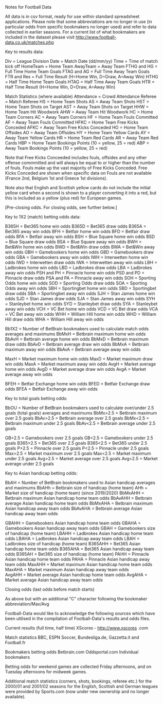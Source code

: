 Notes for Football Data

All data is in csv format, ready for use within standard spreadsheet applications. Please note that some abbreviations are no longer in use (in particular odds from specific bookmakers no longer used) and refer to data collected in earlier seasons. For a current list of what bookmakers are included in the dataset please visit http://www.football-data.co.uk/matches.php

Key to results data:

Div = League Division
Date = Match Date (dd/mm/yy)
Time = Time of match kick off
HomeTeam = Home Team
AwayTeam = Away Team
FTHG and HG = Full Time Home Team Goals
FTAG and AG = Full Time Away Team Goals
FTR and Res = Full Time Result (H=Home Win, D=Draw, A=Away Win)
HTHG = Half Time Home Team Goals
HTAG = Half Time Away Team Goals
HTR = Half Time Result (H=Home Win, D=Draw, A=Away Win)

Match Statistics (where available)
Attendance = Crowd Attendance
Referee = Match Referee
HS = Home Team Shots
AS = Away Team Shots
HST = Home Team Shots on Target
AST = Away Team Shots on Target
HHW = Home Team Hit Woodwork
AHW = Away Team Hit Woodwork
HC = Home Team Corners
AC = Away Team Corners
HF = Home Team Fouls Committed
AF = Away Team Fouls Committed
HFKC = Home Team Free Kicks Conceded
AFKC = Away Team Free Kicks Conceded
HO = Home Team Offsides
AO = Away Team Offsides
HY = Home Team Yellow Cards
AY = Away Team Yellow Cards
HR = Home Team Red Cards
AR = Away Team Red Cards
HBP = Home Team Bookings Points (10 = yellow, 25 = red)
ABP = Away Team Bookings Points (10 = yellow, 25 = red)

Note that Free Kicks Conceeded includes fouls, offsides and any other offense commmitted and will always be equal to or higher than the number of fouls. Fouls make up the vast majority of Free Kicks Conceded. Free Kicks Conceded are shown when specific data on Fouls are not available (France 2nd, Belgium 1st and Greece 1st divisions).

Note also that English and Scottish yellow cards do not include the initial yellow card when a second is shown to a player converting it into a red, but this is included as a yellow (plus red) for European games.


[Pre-closing odds. For closing odds, see further below.]

Key to 1X2 (match) betting odds data: 

B365H = Bet365 home win odds
B365D = Bet365 draw odds
B365A = Bet365 away win odds
BFH = Betfair home win odds
BFD = Betfair draw odds
BFA = Betfair away win odds
BSH = Blue Square home win odds
BSD = Blue Square draw odds
BSA = Blue Square away win odds
BWH = Bet&Win home win odds
BWD = Bet&Win draw odds
BWA = Bet&Win away win odds
GBH = Gamebookers home win odds
GBD = Gamebookers draw odds
GBA = Gamebookers away win odds
IWH = Interwetten home win odds
IWD = Interwetten draw odds
IWA = Interwetten away win odds
LBH = Ladbrokes home win odds
LBD = Ladbrokes draw odds
LBA = Ladbrokes away win odds
PSH and PH = Pinnacle home win odds
PSD and PD = Pinnacle draw odds
PSA and PA = Pinnacle away win odds
SOH = Sporting Odds home win odds
SOD = Sporting Odds draw odds
SOA = Sporting Odds away win odds
SBH = Sportingbet home win odds
SBD = Sportingbet draw odds
SBA = Sportingbet away win odds
SJH = Stan James home win odds
SJD = Stan James draw odds
SJA = Stan James away win odds
SYH = Stanleybet home win odds
SYD = Stanleybet draw odds
SYA = Stanleybet away win odds
VCH = VC Bet home win odds
VCD = VC Bet draw odds
VCA = VC Bet away win odds
WHH = William Hill home win odds
WHD = William Hill draw odds
WHA = William Hill away win odds

Bb1X2 = Number of BetBrain bookmakers used to calculate match odds averages and maximums
BbMxH = Betbrain maximum home win odds
BbAvH = Betbrain average home win odds
BbMxD = Betbrain maximum draw odds
BbAvD = Betbrain average draw win odds
BbMxA = Betbrain maximum away win odds
BbAvA = Betbrain average away win odds

MaxH = Market maximum home win odds
MaxD = Market maximum draw win odds
MaxA = Market maximum away win odds
AvgH = Market average home win odds
AvgD = Market average draw win odds
AvgA = Market average away win odds

BFEH = Betfair Exchange home win odds
BFED = Betfair Exchange draw odds
BFEA = Betfair Exchange away win odds



Key to total goals betting odds:

BbOU = Number of BetBrain bookmakers used to calculate over/under 2.5 goals (total goals) averages and maximums
BbMx>2.5 = Betbrain maximum over 2.5 goals
BbAv>2.5 = Betbrain average over 2.5 goals
BbMx<2.5 = Betbrain maximum under 2.5 goals
BbAv<2.5 = Betbrain average under 2.5 goals

GB>2.5 = Gamebookers over 2.5 goals
GB<2.5 = Gamebookers under 2.5 goals
B365>2.5 = Bet365 over 2.5 goals
B365<2.5 = Bet365 under 2.5 goals
P>2.5 = Pinnacle over 2.5 goals
P<2.5 = Pinnacle under 2.5 goals
Max>2.5 = Market maximum over 2.5 goals
Max<2.5 = Market maximum under 2.5 goals
Avg>2.5 = Market average over 2.5 goals
Avg<2.5 = Market average under 2.5 goals



Key to Asian handicap betting odds:

BbAH = Number of BetBrain bookmakers used to Asian handicap averages and maximums
BbAHh = Betbrain size of handicap (home team)
AHh = Market size of handicap (home team) (since 2019/2020)
BbMxAHH = Betbrain maximum Asian handicap home team odds
BbAvAHH = Betbrain average Asian handicap home team odds
BbMxAHA = Betbrain maximum Asian handicap away team odds
BbAvAHA = Betbrain average Asian handicap away team odds

GBAHH = Gamebookers Asian handicap home team odds
GBAHA = Gamebookers Asian handicap away team odds
GBAH = Gamebookers size of handicap (home team)
LBAHH = Ladbrokes Asian handicap home team odds
LBAHA = Ladbrokes Asian handicap away team odds
LBAH = Ladbrokes size of handicap (home team)
B365AHH = Bet365 Asian handicap home team odds
B365AHA = Bet365 Asian handicap away team odds
B365AH = Bet365 size of handicap (home team)
PAHH = Pinnacle Asian handicap home team odds
PAHA = Pinnacle Asian handicap away team odds
MaxAHH = Market maximum Asian handicap home team odds
MaxAHA = Market maximum Asian handicap away team odds	
AvgAHH = Market average Asian handicap home team odds
AvgAHA = Market average Asian handicap away team odds



Closing odds (last odds before match starts)

As above but with an additional "C" character following the bookmaker abbreviation/Max/Avg

Football-Data would like to acknowledge the following sources which have been utilised in the compilation of Football-Data's results and odds files.


Current results (full time, half time)
XScores - http://www.xscores .com

Match statistics
BBC, ESPN Soccer, Bundesliga.de, Gazzetta.it and Football.fr

Bookmakers betting odds
Betbrain.com
Oddsportal.com
Individual bookmakers

Betting odds for weekend games are collected Friday afternoons, and on Tuesday afternoons for midweek games.

Additional match statistics (corners, shots, bookings, referee etc.) for the 2000/01 and 2001/02 seasons for the English, Scottish and German leagues were provided by Sports.com (now under new ownership and no longer available).
